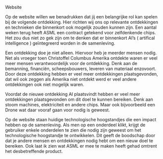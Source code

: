 Website

Op de website willen we benadrukken dat jij een belangrijke rol kan spelen bij de volgende ontdekking. Hier richten wij ons op relevante ontdekkingen en technieken die binnenkort ook mogelijk zouden kunnen zijn. Een aantal weken terug heeft ASML een contract getekend voor zelfdenkende chips. Het zou dus niet zo gek zijn om te denken dat er binnenkort AI’s ( artifical intelligence ) geïntegreerd worden in de samenleving.

Een ontdekking doe je niet alleen. Hiervoor heb je meerder mensen nodig. Net als vroeger toen Christoffel Columbus Amerika ontdekte waren er veel meer mensen verantwoordelijk voor de ontdekking. Denk aan de bemanning, financiën, scheepsbouwers, leveren van materiaal enzovoort. Door deze ontdekking hebben er veel meer ontdekkingen plaatsgevonden, dat wil ook zeggen als Amerika niet ontdekt werd er veel andere ontdekkingen ook niet mogelijk waren.

Voordat de nieuwe ontdekking AI plaatsvindt hebben er veel meer ontdekkingen plaatsgevonden om dit doel te kunnen bereiken. Denk aan stoom machines, elektriciteit en andere chips. Maar ook bijvoorbeeld een Drone wat daar vooraf gaan voor nodig is geweest.

Op de website staan huidige technologische hoogstandjes die een impact hebben op de samenleving. Als men op een onderdeel klikt, krijgt de gebruiker enkele onderdelen te zien die nodig zijn geweest om het technologische hoogstandje te ontwikkelen. Dit geeft de boodschap door dat je andere mensen en ontdekkingen nodig hebt om een nieuw doel te bereiken. Ook laat ik zien wat ASML er mee te maken heeft gehad omtrent het desbetreffende product.
